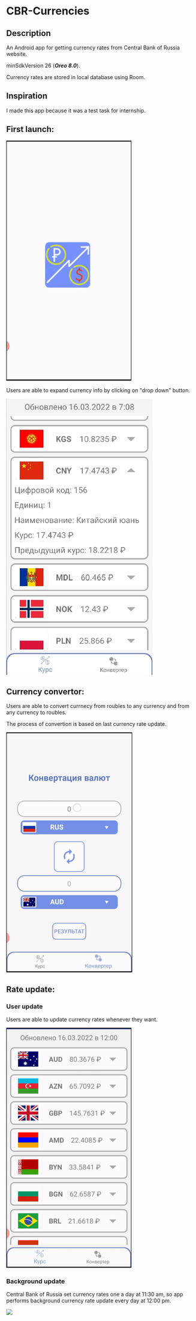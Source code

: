 # CBR-Currencies
## Description
<p>An Android app for getting currency rates from Central Bank of Russia website.</p>
<p>minSdkVersion 26 (<b><i>Oreo 8.0</i></b>).</p>
<p>Currency rates are stored in local database using Room.</p>

## Inspiration
I made this app because it was a test task for internship.

## First launch:
<img src="https://github.com/Girrafeec/CBR-Currencies/blob/main/images/first_launch.gif"/>

<p>Users are able to expand currency info by clicking on "drop down" button.</p>
<img src="https://github.com/Girrafeec/CBR-Currencies/blob/main/images/currency_extended.jpg"/>

## Currency convertor:
<p>Users are able to convert currnecy from roubles to any currency and from any currency to roubles.<p>
<p>The process of convertion is based on last currency rate update.</p>
<img src="https://github.com/Girrafeec/CBR-Currencies/blob/main/images/converter.gif"/>

## Rate update:

### User update
<p>Users are able to update currency rates whenever they want.</p>
<img src="https://github.com/Girrafeec/CBR-Currencies/blob/main/images/user_update.gif"/>

### Background update
<p>Central Bank of Russia set currency rates one a day at 11:30 am, so app performs background currency rate update every day at 12:00 pm.</p>
<img src="https://github.com/Girrafeec/CBR-Currencies/blob/main/images/background_update.gif"/>
